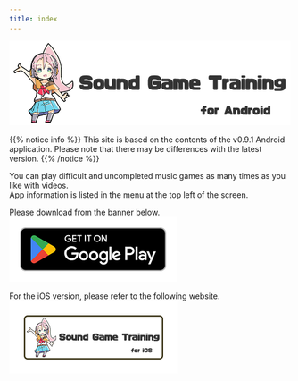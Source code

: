 ```yaml
---
title: index
---
```


![top banner](top_banner.en.png)

{{% notice info %}}
This site is based on the contents of the v0.9.1 Android application. Please note that there may be differences with the latest version.
{{% /notice %}}

You can play difficult and uncompleted music games as many times as you like with videos.<br>App information is listed in the menu at the top left of the screen.

Please download from the banner below.<br>
[![Google Play link](img_google-play-badge.en.png#imgleft)](https://play.google.com/store/apps/details?id=jp.hyoromo.VideoSwing)
<div class="clear clear_box"></div>

For the iOS version, please refer to the following website.<br>
[![Site link](img_banner_ios.en.png#imgleft)](https://hyoromo.github.io/sound-game-training/)
<div class="clear clear_box"></div>